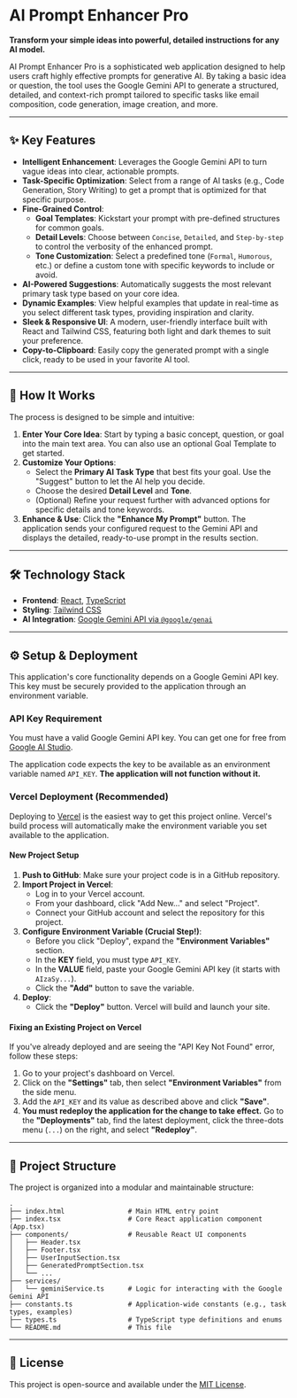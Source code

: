 # AI Prompt Enhancer Pro

**Transform your simple ideas into powerful, detailed instructions for any AI model.**

AI Prompt Enhancer Pro is a sophisticated web application designed to help users craft highly effective prompts for generative AI. By taking a basic idea or question, the tool uses the Google Gemini API to generate a structured, detailed, and context-rich prompt tailored to specific tasks like email composition, code generation, image creation, and more.

---

## ✨ Key Features

-   **Intelligent Enhancement**: Leverages the Google Gemini API to turn vague ideas into clear, actionable prompts.
-   **Task-Specific Optimization**: Select from a range of AI tasks (e.g., Code Generation, Story Writing) to get a prompt that is optimized for that specific purpose.
-   **Fine-Grained Control**:
    -   **Goal Templates**: Kickstart your prompt with pre-defined structures for common goals.
    -   **Detail Levels**: Choose between `Concise`, `Detailed`, and `Step-by-step` to control the verbosity of the enhanced prompt.
    -   **Tone Customization**: Select a predefined tone (`Formal`, `Humorous`, etc.) or define a custom tone with specific keywords to include or avoid.
-   **AI-Powered Suggestions**: Automatically suggests the most relevant primary task type based on your core idea.
-   **Dynamic Examples**: View helpful examples that update in real-time as you select different task types, providing inspiration and clarity.
-   **Sleek & Responsive UI**: A modern, user-friendly interface built with React and Tailwind CSS, featuring both light and dark themes to suit your preference.
-   **Copy-to-Clipboard**: Easily copy the generated prompt with a single click, ready to be used in your favorite AI tool.

---

## 🚀 How It Works

The process is designed to be simple and intuitive:

1.  **Enter Your Core Idea**: Start by typing a basic concept, question, or goal into the main text area. You can also use an optional Goal Template to get started.
2.  **Customize Your Options**:
    -   Select the **Primary AI Task Type** that best fits your goal. Use the "Suggest" button to let the AI help you decide.
    -   Choose the desired **Detail Level** and **Tone**.
    -   (Optional) Refine your request further with advanced options for specific details and tone keywords.
3.  **Enhance & Use**: Click the **"Enhance My Prompt"** button. The application sends your configured request to the Gemini API and displays the detailed, ready-to-use prompt in the results section.

---

## 🛠️ Technology Stack

-   **Frontend**: [React](https://reactjs.org/), [TypeScript](https://www.typescriptlang.org/)
-   **Styling**: [Tailwind CSS](https://tailwindcss.com/)
-   **AI Integration**: [Google Gemini API via `@google/genai`](https://github.com/google/generative-ai-js)

---

## ⚙️ Setup & Deployment

This application's core functionality depends on a Google Gemini API key. This key must be securely provided to the application through an environment variable.

### API Key Requirement

You must have a valid Google Gemini API key. You can get one for free from [Google AI Studio](https://aistudio.google.com/app/apikey).

The application code expects the key to be available as an environment variable named `API_KEY`. **The application will not function without it.**

### Vercel Deployment (Recommended)

Deploying to [Vercel](https://vercel.com) is the easiest way to get this project online. Vercel's build process will automatically make the environment variable you set available to the application.

#### New Project Setup

1.  **Push to GitHub**: Make sure your project code is in a GitHub repository.
2.  **Import Project in Vercel**:
    -   Log in to your Vercel account.
    -   From your dashboard, click "Add New..." and select "Project".
    -   Connect your GitHub account and select the repository for this project.
3.  **Configure Environment Variable (Crucial Step!)**:
    -   Before you click "Deploy", expand the **"Environment Variables"** section.
    -   In the **KEY** field, you must type `API_KEY`.
    -   In the **VALUE** field, paste your Google Gemini API key (it starts with `AIzaSy...`).
    -   Click the **"Add"** button to save the variable.
4.  **Deploy**:
    -   Click the **"Deploy"** button. Vercel will build and launch your site.

#### Fixing an Existing Project on Vercel

If you've already deployed and are seeing the "API Key Not Found" error, follow these steps:

1.  Go to your project's dashboard on Vercel.
2.  Click on the **"Settings"** tab, then select **"Environment Variables"** from the side menu.
3.  Add the `API_KEY` and its value as described above and click **"Save"**.
4.  **You must redeploy the application for the change to take effect.** Go to the **"Deployments"** tab, find the latest deployment, click the three-dots menu (`...`) on the right, and select **"Redeploy"**.

---

## 📁 Project Structure

The project is organized into a modular and maintainable structure:

```
.
├── index.html                # Main HTML entry point
├── index.tsx                 # Core React application component (App.tsx)
├── components/               # Reusable React UI components
│   ├── Header.tsx
│   ├── Footer.tsx
│   ├── UserInputSection.tsx
│   ├── GeneratedPromptSection.tsx
│   └── ...
├── services/
│   └── geminiService.ts      # Logic for interacting with the Google Gemini API
├── constants.ts              # Application-wide constants (e.g., task types, examples)
├── types.ts                  # TypeScript type definitions and enums
└── README.md                 # This file
```

---

## 📄 License

This project is open-source and available under the [MIT License](LICENSE).
